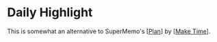 # Daily Highlight

This is somewhat an alternative to SuperMemo's [[Plan]] by [[Make Time]].



[//begin]: # "Autogenerated link references for markdown compatibility"
[Plan]: plan "Plan"
[Make Time]: make-time "Make Time"
[//end]: # "Autogenerated link references"